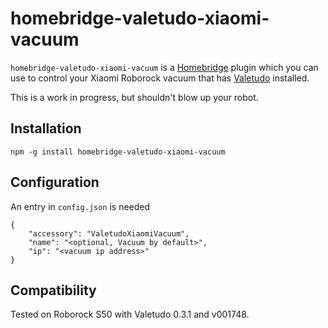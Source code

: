 # homebridge-valetudo-xiaomi-vacuum

`homebridge-valetudo-xiaomi-vacuum` is a [Homebridge](https://github.com/nfarina/homebridge) plugin which you can use to control your Xiaomi Roborock vacuum that has [Valetudo](https://github.com/Hypfer/Valetudo) installed.

This is a work in progress, but shouldn't blow up your robot.

## Installation

`npm -g install homebridge-valetudo-xiaomi-vacuum`

## Configuration

An entry in `config.json` is needed

```
{
    "accessory": "ValetudoXiaomiVacuum",
    "name": "<optional, Vacuum by default>",
    "ip": "<vacuum ip address>"
}
```

## Compatibility

Tested on Roborock S50 with Valetudo 0.3.1 and v001748.

